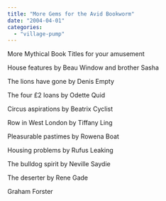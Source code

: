 ```yaml
---
title: "More Gems for the Avid Bookworm"
date: "2004-04-01"
categories: 
  - "village-pump"
---
```


More Mythical Book Titles for your amusement

House features by Beau Window and brother Sasha

The lions have gone by Denis Empty

The four £2 loans by Odette Quid

Circus aspirations by Beatrix Cyclist

Row in West London by Tiffany Ling

Pleasurable pastimes by Rowena Boat

Housing problems by Rufus Leaking

The bulldog spirit by Neville Saydie

The deserter by Rene Gade

Graham Forster
